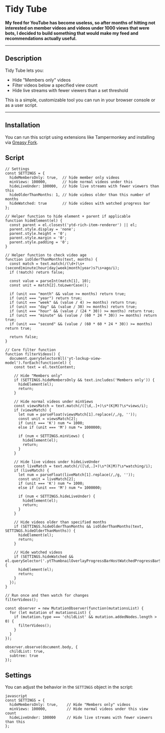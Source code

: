 # Tidy Tube

**My feed for YouTube has become useless, so after months of hitting not interested on member videos and videos under 1000 views that were bots, I decided to build something that would make my feed and recommendations actually useful.**

---

## Description

Tidy Tube lets you:
- Hide "Members only" videos
- Filter videos below a specified view count
- Hide live streams with fewer viewers than a set threshold

This is a simple, customizable tool you can run in your browser console or as a user script.

---


## Installation
You can run this script using extensions like Tampermonkey and installing via [Greasy Fork](https://greasyfork.org/en/scripts/551895-tidy-tube).

## Script
```
// Settings
const SETTINGS = {
  hideMembersOnly: true,  // hide member only videos
  minViews: 100000,       // hide normal videos under this
  hideLiveUnder: 100000,  // hide live streams with fewer viewers than this
  hideOlderThanMonths: 1, // hide videos older than this number of months
  hideWatched: true       // hide videos with watched progress bar
};

// Helper function to hide element + parent if applicable
function hideElement(el) {
  const parent = el.closest('ytd-rich-item-renderer') || el;
  parent.style.display = 'none';
  parent.style.height = '0';
  parent.style.margin = '0';
  parent.style.padding = '0';
}

// Helper function to check video age
function isOlderThanMonths(text, months) {
  const match = text.match(/(\d+)\s+(second|minute|hour|day|week|month|year)s?\s+ago/i);
  if (!match) return false;

  const value = parseInt(match[1], 10);
  const unit = match[2].toLowerCase();

  if (unit === "month" && value >= months) return true;
  if (unit === "year") return true;
  if (unit === "week" && (value / 4) >= months) return true;
  if (unit === "day" && (value / 30) >= months) return true;
  if (unit === "hour" && (value / (24 * 30)) >= months) return true;
  if (unit === "minute" && (value / (60 * 24 * 30)) >= months) return true;
  if (unit === "second" && (value / (60 * 60 * 24 * 30)) >= months) return true;

  return false;
}

// Core filter function
function filterVideos() {
  document.querySelectorAll('yt-lockup-view-model').forEach(function(el) {
    const text = el.textContent;

    // Hide "Members only"
    if (SETTINGS.hideMembersOnly && text.includes('Members only')) {
      hideElement(el);
      return;
    }

    // Hide normal videos under minViews
    const viewsMatch = text.match(/([\d,.]+)\s*(K|M)?\s*views/i);
    if (viewsMatch) {
      let num = parseFloat(viewsMatch[1].replace(/,/g, ''));
      const unit = viewsMatch[2];
      if (unit === 'K') num *= 1000;
      else if (unit === 'M') num *= 1000000;

      if (num < SETTINGS.minViews) {
        hideElement(el);
        return;
      }
    }

    // Hide live videos under hideLiveUnder
    const liveMatch = text.match(/([\d,.]+)\s*(K|M)?\s*watching/i);
    if (liveMatch) {
      let num = parseFloat(liveMatch[1].replace(/,/g, ''));
      const unit = liveMatch[2];
      if (unit === 'K') num *= 1000;
      else if (unit === 'M') num *= 1000000;

      if (num < SETTINGS.hideLiveUnder) {
        hideElement(el);
        return;
      }
    }

    // Hide videos older than specified months
    if (SETTINGS.hideOlderThanMonths && isOlderThanMonths(text, SETTINGS.hideOlderThanMonths)) {
      hideElement(el);
      return;
    }

    // Hide watched videos
    if (SETTINGS.hideWatched && el.querySelector('.ytThumbnailOverlayProgressBarHostWatchedProgressBarSegment')) {
      hideElement(el);
      return;
    }
  });
}

// Run once and then watch for changes
filterVideos();

const observer = new MutationObserver(function(mutationsList) {
  for (let mutation of mutationsList) {
    if (mutation.type === 'childList' && mutation.addedNodes.length > 0) {
      filterVideos();
    }
  }
});

observer.observe(document.body, {
  childList: true,
  subtree: true
});
```


## Settings

You can adjust the behavior in the `SETTINGS` object in the script:


```
javascript
const SETTINGS = {
  hideMembersOnly: true,    // Hide "Members only" videos
  minViews: 100000,         // Hide normal videos under this view count
  hideLiveUnder: 100000     // Hide live streams with fewer viewers than this
};
```
